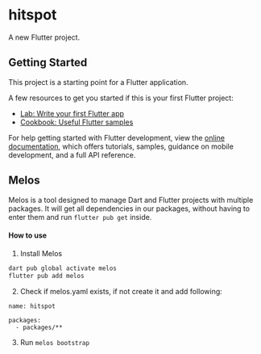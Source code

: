 # hitspot

A new Flutter project.

## Getting Started

This project is a starting point for a Flutter application.

A few resources to get you started if this is your first Flutter project:

- [Lab: Write your first Flutter app](https://docs.flutter.dev/get-started/codelab)
- [Cookbook: Useful Flutter samples](https://docs.flutter.dev/cookbook)

For help getting started with Flutter development, view the
[online documentation](https://docs.flutter.dev/), which offers tutorials,
samples, guidance on mobile development, and a full API reference.

## Melos

Melos is a tool designed to manage Dart and Flutter projects with multiple packages. It will get all dependencies in our packages, without having to enter them and run ```flutter pub get``` inside. 

#### How to use

1. Install Melos
```dart
dart pub global activate melos
flutter pub add melos
```
2. Check if melos.yaml exists, if not create it and add following:
```
name: hitspot

packages:
  - packages/**
```
3. Run ```melos bootstrap```